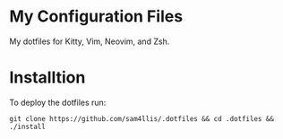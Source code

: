 # My Configuration Files
My dotfiles for Kitty, Vim, Neovim, and Zsh.

# Installtion
To deploy the dotfiles run:

```
git clone https://github.com/sam4llis/.dotfiles && cd .dotfiles && ./install
```
